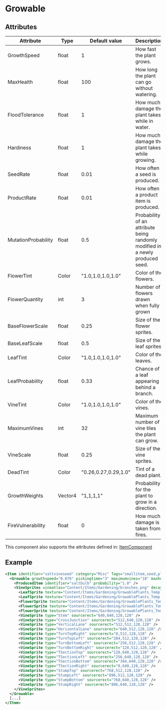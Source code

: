 # Growable


## Attributes

| Attribute           | Type    | Default value        | Description                                                                   |
|---------------------|---------|----------------------|-------------------------------------------------------------------------------|
| GrowthSpeed         | float   | 1                    | How fast the plant grows.                                                     |
| MaxHealth           | float   | 100                  | How long the plant can go without watering.                                   |
| FloodTolerance      | float   | 1                    | How much damage the plant takes while in water.                               |
| Hardiness           | float   | 1                    | How much damage the plant takes while growing.                                |
| SeedRate            | float   | 0.01                 | How often a seed is produced.                                                 |
| ProductRate         | float   | 0.01                 | How often a product item is produced.                                         |
| MutationProbability | float   | 0.5                  | Probability of an attribute being randomly modified in a newly produced seed. |
| FlowerTint          | Color   | "1.0,1.0,1.0,1.0"    | Color of the flowers.                                                         |
| FlowerQuantity      | int     | 3                    | Number of flowers drawn when fully grown                                      |
| BaseFlowerScale     | float   | 0.25                 | Size of the flower sprites.                                                   |
| BaseLeafScale       | float   | 0.5                  | Size of the leaf sprites.                                                     |
| LeafTint            | Color   | "1.0,1.0,1.0,1.0"    | Color of the leaves.                                                          |
| LeafProbability     | float   | 0.33                 | Chance of a leaf appearing behind a branch.                                   |
| VineTint            | Color   | "1.0,1.0,1.0,1.0"    | Color of the vines.                                                           |
| MaximumVines        | int     | 32                   | Maximum number of vine tiles the plant can grow.                              |
| VineScale           | float   | 0.25                 | Size of the vine sprites.                                                     |
| DeadTint            | Color   | "0.26,0.27,0.29,1.0" | Tint of a dead plant.                                                         |
| GrowthWeights       | Vector4 | "1,1,1,1"            | Probability for the plant to grow in a direction.                             |
| FireVulnerability   | float   | 0                    | How much damage is taken from fires.                                          |

This component also supports the attributes defined in: [ItemComponent](ItemComponent.md)


## Example
```xml
<Item identifier="saltvineseed" category="Misc" Tags="smallitem,seed,plantitem" maxstacksize="8" cargocontaineridentifier="metalcrate" scale="0.5" impactsoundtag="impact_soft" spritecolor="215,245,77,255">
  <Growable growthspeed="0.076" pickingtime="3" maximumvines="18" maxhealth="375" hardiness="0.162" floodtolerance="0.2" seedrate="0" productrate="0.0056" flowerquantity="8" baseflowerscale="0.40" vinescale="0.25" vinetint="135,187,61,255" flowertint="240,180,17,255">
    <ProducedItem identifier="saltbulb" probability="1.0" />
    <VineSprites vineatlas="Content/Items/Gardening/branches.png" decayatlas="Content/Items/Gardening/branches_overlay.png">
      <LeafSprite texture="Content/Items/Gardening/GrowablePlants_Temp.png" sourcerect="0,512,256,256" />
      <LeafSprite texture="Content/Items/Gardening/GrowablePlants_Temp.png" sourcerect="256,512,256,256" />
      <FlowerSprite texture="Content/Items/Gardening/GrowablePlants_Temp.png" sourcerect="384,768,128,128" />
      <FlowerSprite texture="Content/Items/Gardening/GrowablePlants_Temp.png" sourcerect="512,768,128,128" />
      <FlowerSprite texture="Content/Items/Gardening/GrowablePlants_Temp.png" sourcerect="640,768,128,128" />
      <VineSprite type="Stem" sourcerect="640,640,128,128" />
      <VineSprite type="CrossJunction" sourcerect="512,640,128,128" />
      <VineSprite type="VerticalLane" sourcerect="512,512,128,128" />
      <VineSprite type="HorizontalLane" sourcerect="640,512,128,128" />
      <VineSprite type="TurnTopRight" sourcerect="0,512,128,128" />
      <VineSprite type="TurnTopLeft" sourcerect="384,512,128,128" />
      <VineSprite type="TurnBottomLeft" sourcerect="256,512,128,128" />
      <VineSprite type="TurnBottomRight" sourcerect="128,512,128,128" />
      <VineSprite type="TSectionTop" sourcerect="128,640,128,128" />
      <VineSprite type="TSectionLeft" sourcerect="256,640,128,128" />
      <VineSprite type="TSectionBottom" sourcerect="384,640,128,128" />
      <VineSprite type="TSectionRight" sourcerect="0,640,128,128" />
      <VineSprite type="StumpTop" sourcerect="768,512,128,128" />
      <VineSprite type="StumpLeft" sourcerect="896,512,128,128" />
      <VineSprite type="StumpBottom" sourcerect="768,640,128,128" />
      <VineSprite type="StumpRight" sourcerect="896,640,128,128" />
    </VineSprites>
  </Growable>
  [...]
</Item>
```

